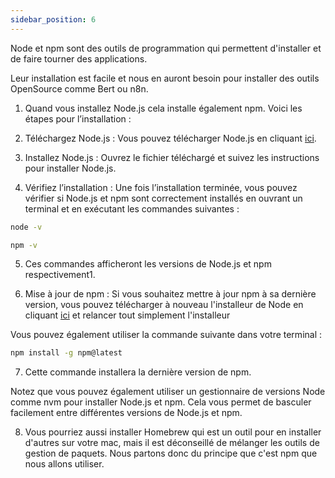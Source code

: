 ```yaml
---
sidebar_position: 6
---
```

Node et npm sont des outils de programmation qui permettent d'installer et de faire tourner des applications.

Leur installation est facile et nous en auront besoin pour installer des outils OpenSource comme Bert ou n8n.

1. Quand vous installez Node.js cela installe également npm. Voici les étapes pour l’installation :

2. Téléchargez Node.js : Vous pouvez télécharger Node.js en cliquant [ici](https://nodejs.org/dist/v20.11.0/node-v20.11.0.pkg).

3. Installez Node.js : Ouvrez le fichier téléchargé et suivez les instructions pour installer Node.js.

4. Vérifiez l’installation : Une fois l’installation terminée, vous pouvez vérifier si Node.js et npm sont correctement installés en ouvrant un terminal et en exécutant les commandes suivantes :

```bash
node -v
```

```bash
npm -v
```

5. Ces commandes afficheront les versions de Node.js et npm respectivement1.

6. Mise à jour de npm : Si vous souhaitez mettre à jour npm à sa dernière version, vous pouvez télécharger à nouveau l'installeur de Node en cliquant [ici](https://nodejs.org/dist/v20.11.0/node-v20.11.0.pkg) et relancer tout simplement l'installeur

Vous pouvez également utiliser la commande suivante dans votre terminal :

```bash
npm install -g npm@latest
```

7. Cette commande installera la dernière version de npm.

Notez que vous pouvez également utiliser un gestionnaire de versions Node comme nvm pour installer Node.js et npm. Cela vous permet de basculer facilement entre différentes versions de Node.js et npm.

8. Vous pourriez aussi installer Homebrew qui est un outil pour en installer d'autres sur votre mac, mais il est déconseillé de mélanger les outils de gestion de paquets. Nous partons donc du principe que c'est npm que nous allons utiliser.
